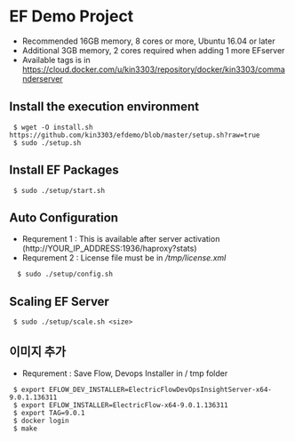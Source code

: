 # EF Demo Project

- Recommended 16GB memory, 8 cores or more, Ubuntu 16.04 or later
- Additional 3GB memory, 2 cores required when adding 1 more EFserver
- Available tags is in https://cloud.docker.com/u/kin3303/repository/docker/kin3303/commanderserver

## Install the execution environment

```console
 $ wget -O install.sh  https://github.com/kin3303/efdemo/blob/master/setup.sh?raw=true
 $ sudo ./setup.sh
```

## Install EF Packages

```console
 $ sudo ./setup/start.sh
```

## Auto Configuration

- Requrement 1 : This is available after server activation (http://YOUR_IP_ADDRESS:1936/haproxy?stats)
- Requrement 2 : License file must be in */tmp/license.xml*
```console
  $ sudo ./setup/config.sh
```

## Scaling EF Server

```console
 $ sudo ./setup/scale.sh <size>
```

## 이미지 추가

- Requrement : Save Flow, Devops Installer in / tmp folder

```console
 $ export EFLOW_DEV_INSTALLER=ElectricFlowDevOpsInsightServer-x64-9.0.1.136311
 $ export EFLOW_INSTALLER=ElectricFlow-x64-9.0.1.136311
 $ export TAG=9.0.1
 $ docker login
 $ make
``` 

